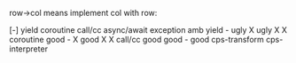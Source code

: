 row->col means implement col with row:

[-]                 yield           coroutine           call/cc         async/await         exception           amb
yield               -               ugly                X               ugly                X                   X
coroutine           good            -                   X               good                X                   X
call/cc             good            good                -               good
cps-transform
cps-interpreter
